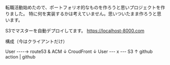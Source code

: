
転職活動始めたので、ポートフォリオ的なものを作ろうと思いプロジェクトを作りました。
特に何を実装するかは考えていません。思いついたまま作ろうと思います。

S3でマスターを自動デプロイしてます。
https://localhost-8000.com

構成（今はクライアントだけ）
        
User ----→ route53 & ACM 
                ↓
            CroudFront
                ↓
User --- x ---  S3
                ↑
             github action
                |
              github
